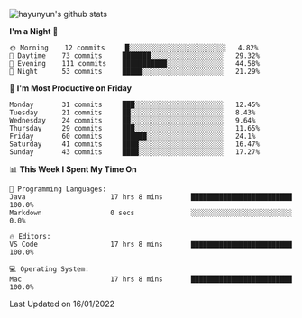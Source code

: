 
![hayunyun's github stats](https://github-readme-stats.vercel.app/api?username=hayunyun&show_icons=true)


<!--START_SECTION:waka-->
**I'm a Night 🦉** 

```text
🌞 Morning    12 commits     █░░░░░░░░░░░░░░░░░░░░░░░░   4.82% 
🌆 Daytime    73 commits     ███████░░░░░░░░░░░░░░░░░░   29.32% 
🌃 Evening    111 commits    ███████████░░░░░░░░░░░░░░   44.58% 
🌙 Night      53 commits     █████░░░░░░░░░░░░░░░░░░░░   21.29%

```
📅 **I'm Most Productive on Friday** 

```text
Monday       31 commits     ███░░░░░░░░░░░░░░░░░░░░░░   12.45% 
Tuesday      21 commits     ██░░░░░░░░░░░░░░░░░░░░░░░   8.43% 
Wednesday    24 commits     ██░░░░░░░░░░░░░░░░░░░░░░░   9.64% 
Thursday     29 commits     ███░░░░░░░░░░░░░░░░░░░░░░   11.65% 
Friday       60 commits     ██████░░░░░░░░░░░░░░░░░░░   24.1% 
Saturday     41 commits     ████░░░░░░░░░░░░░░░░░░░░░   16.47% 
Sunday       43 commits     ████░░░░░░░░░░░░░░░░░░░░░   17.27%

```


📊 **This Week I Spent My Time On** 

```text
💬 Programming Languages: 
Java                     17 hrs 8 mins       █████████████████████████   100.0% 
Markdown                 0 secs              ░░░░░░░░░░░░░░░░░░░░░░░░░   0.0%

🔥 Editors: 
VS Code                  17 hrs 8 mins       █████████████████████████   100.0%

💻 Operating System: 
Mac                      17 hrs 8 mins       █████████████████████████   100.0%

```


 Last Updated on 16/01/2022
<!--END_SECTION:waka-->

<!--
**hayunyun/hayunyun** is a ✨ _special_ ✨ repository because its `README.md` (this file) appears on your GitHub profile.

Here are some ideas to get you started:

- 🔭 I’m currently working on ...
- 🌱 I’m currently learning ...
- 👯 I’m looking to collaborate on ...
- 🤔 I’m looking for help with ...
- 💬 Ask me about ...
- 📫 How to reach me: ...
- 😄 Pronouns: ...
- ⚡ Fun fact: ...
-->
